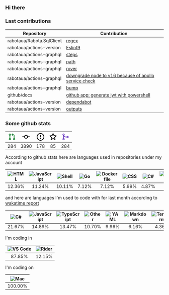 ### Hi there

### Last contributions

| Repository                | Contribution                                                                                                 |
| ------------------------- | ------------------------------------------------------------------------------------------------------------ |
| rabotaua/Rabota.SqlClient | [regex](https://github.com/rabotaua/Rabota.SqlClient/pull/2)                                                 |
| rabotaua/actions-version  | [Eslint9](https://github.com/rabotaua/actions-version/pull/329)                                              |
| rabotaua/actions-graphql  | [steps](https://github.com/rabotaua/actions-graphql/pull/18)                                                 |
| rabotaua/actions-graphql  | [path](https://github.com/rabotaua/actions-graphql/pull/17)                                                  |
| rabotaua/actions-graphql  | [rover](https://github.com/rabotaua/actions-graphql/pull/16)                                                 |
| rabotaua/actions-graphql  | [downgrade node to v16 because of apollo service check](https://github.com/rabotaua/actions-graphql/pull/15) |
| rabotaua/actions-graphql  | [bump](https://github.com/rabotaua/actions-graphql/pull/14)                                                  |
| github/docs               | [github app: generate jwt with powershell](https://github.com/github/docs/pull/30679)                        |
| rabotaua/actions-version  | [dependabot](https://github.com/rabotaua/actions-version/pull/270)                                           |
| rabotaua/actions-version  | [outputs](https://github.com/rabotaua/actions-version/pull/247)                                              |

### Some github stats

| <img src="assets/icons/pullrequest.svg" width="24" height="24" alt="requests" title="requests" /> | <img src="assets/icons/commit.svg" width="24" height="24" alt="commits" title="commits" /> | <img src="assets/icons/issue.svg" width="24" height="24" alt="issues" title="issues" /> | <img src="assets/icons/star.svg" width="24" height="24" alt="stars" title="stars" /> | <img src="assets/icons/merge.svg" width="24" height="24" alt="contributions" title="contributions" /> |
| :-----------------------------------------------------------------------------------------------: | :----------------------------------------------------------------------------------------: | :-------------------------------------------------------------------------------------: | :----------------------------------------------------------------------------------: | :---------------------------------------------------------------------------------------------------: |
|                                                284                                                |                                            3890                                            |                                           178                                           |                                          85                                          |                                                  284                                                  |

According to github stats here are languages used in repositories under my account

| <img src="https://upload.wikimedia.org/wikipedia/commons/6/61/HTML5_logo_and_wordmark.svg" width="24" height="24" alt="HTML" title="HTML" /> | <img src="https://upload.wikimedia.org/wikipedia/commons/9/99/Unofficial_JavaScript_logo_2.svg" width="24" height="24" alt="JavaScript" title="JavaScript" /> | <img src="https://cdn.jsdelivr.net/gh/devicons/devicon/icons/bash/bash-original.svg" width="24" height="24" alt="Shell" title="Shell" /> | <img src="https://upload.wikimedia.org/wikipedia/commons/0/05/Go_Logo_Blue.svg" width="24" height="24" alt="Go" title="Go" /> | <img src="https://cdn.jsdelivr.net/gh/devicons/devicon/icons/docker/docker-original.svg" width="24" height="24" alt="Dockerfile" title="Dockerfile" /> | <img src="https://cdn1.iconfinder.com/data/icons/logotypes/32/badge-css-3-256.png" width="24" height="24" alt="CSS" title="CSS" /> | <img src="https://cdn.jsdelivr.net/gh/devicons/devicon/icons/csharp/csharp-original.svg" width="24" height="24" alt="C#" title="C#" /> | <img src="https://upload.wikimedia.org/wikipedia/commons/4/4c/Typescript_logo_2020.svg" width="24" height="24" alt="TypeScript" title="TypeScript" /> | <img src="https://upload.wikimedia.org/wikipedia/commons/c/c3/Python-logo-notext.svg" width="24" height="24" alt="Python" title="Python" /> | <img src="https://upload.wikimedia.org/wikipedia/commons/2/27/PHP-logo.svg" width="24" height="24" alt="PHP" title="PHP" /> |
| :------------------------------------------------------------------------------------------------------------------------------------------: | :-----------------------------------------------------------------------------------------------------------------------------------------------------------: | :--------------------------------------------------------------------------------------------------------------------------------------: | :---------------------------------------------------------------------------------------------------------------------------: | :----------------------------------------------------------------------------------------------------------------------------------------------------: | :--------------------------------------------------------------------------------------------------------------------------------: | :------------------------------------------------------------------------------------------------------------------------------------: | :---------------------------------------------------------------------------------------------------------------------------------------------------: | :-----------------------------------------------------------------------------------------------------------------------------------------: | :-------------------------------------------------------------------------------------------------------------------------: |
|                                                                    12.36%                                                                    |                                                                             11.24%                                                                            |                                                                  10.11%                                                                  |                                                             7.12%                                                             |                                                                          7.12%                                                                         |                                                                5.99%                                                               |                                                                  4.87%                                                                 |                                                                         4.87%                                                                         |                                                                    4.49%                                                                    |                                                            3.75%                                                            |

and here are languages I'm used to code with for last month according to [wakatime report](https://wakatime.com/@mac)

| <img src="https://cdn.jsdelivr.net/gh/devicons/devicon/icons/csharp/csharp-original.svg" width="24" height="24" alt="C#" title="C#" /> | <img src="https://upload.wikimedia.org/wikipedia/commons/9/99/Unofficial_JavaScript_logo_2.svg" width="24" height="24" alt="JavaScript" title="JavaScript" /> | <img src="https://upload.wikimedia.org/wikipedia/commons/4/4c/Typescript_logo_2020.svg" width="24" height="24" alt="TypeScript" title="TypeScript" /> | <img src="https://www.svgrepo.com/show/149905/txt-file-symbol.svg" width="24" height="24" alt="Other" title="Other" /> | <img src="https://upload.wikimedia.org/wikipedia/commons/6/63/YAML_logo_in_SVG_format.svg" width="24" height="24" alt="YAML" title="YAML" /> | <img src="https://upload.wikimedia.org/wikipedia/commons/4/48/Markdown-mark.svg" width="24" height="24" alt="Markdown" title="Markdown" /> | <img src="https://cdn.jsdelivr.net/gh/devicons/devicon/icons/terraform/terraform-original.svg" width="24" height="24" alt="Terraform" title="Terraform" /> | <img src="https://upload.wikimedia.org/wikipedia/commons/4/4b/Bash_Logo_Colored.svg" width="24" height="24" alt="Bash" title="Bash" /> | <img src="https://upload.wikimedia.org/wikipedia/commons/6/61/HTML5_logo_and_wordmark.svg" width="24" height="24" alt="HTML" title="HTML" /> | <img src="https://cdn.jsdelivr.net/gh/devicons/devicon/icons/bash/bash-original.svg" width="24" height="24" alt="PowerShell" title="PowerShell" /> |
| :------------------------------------------------------------------------------------------------------------------------------------: | :-----------------------------------------------------------------------------------------------------------------------------------------------------------: | :---------------------------------------------------------------------------------------------------------------------------------------------------: | :--------------------------------------------------------------------------------------------------------------------: | :------------------------------------------------------------------------------------------------------------------------------------------: | :----------------------------------------------------------------------------------------------------------------------------------------: | :--------------------------------------------------------------------------------------------------------------------------------------------------------: | :------------------------------------------------------------------------------------------------------------------------------------: | :------------------------------------------------------------------------------------------------------------------------------------------: | :------------------------------------------------------------------------------------------------------------------------------------------------: |
|                                                                 21.67%                                                                 |                                                                             14.89%                                                                            |                                                                         13.47%                                                                        |                                                         10.70%                                                         |                                                                     9.96%                                                                    |                                                                    6.16%                                                                   |                                                                            4.36%                                                                           |                                                                  3.94%                                                                 |                                                                     3.52%                                                                    |                                                                        3.25%                                                                       |

I'm coding in

| <img src="https://upload.wikimedia.org/wikipedia/commons/9/9a/Visual_Studio_Code_1.35_icon.svg" width="24" height="24" alt="VS Code" title="VS Code" /> | <img src="https://resources.jetbrains.com/storage/products/company/brand/logos/Rider_icon.svg" width="24" height="24" alt="Rider" title="Rider" /> |
| :-----------------------------------------------------------------------------------------------------------------------------------------------------: | :------------------------------------------------------------------------------------------------------------------------------------------------: |
|                                                                          87.85%                                                                         |                                                                       12.15%                                                                       |

I'm coding on

| <img src="https://upload.wikimedia.org/wikipedia/commons/f/fa/Apple_logo_black.svg" width="24" height="24" alt="Mac" title="Mac" /> |
| :---------------------------------------------------------------------------------------------------------------------------------: |
|                                                               100.00%                                                               |
